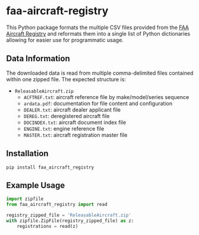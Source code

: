 # faa-aircraft-registry
This Python package formats the multiple CSV files provided from the [FAA Aircraft Registry](https://registry.faa.gov/aircraftinquiry/) and reformats them into a single list of Python dictionaries allowing for easier use for programmatic usage.

## Data Information
The downloaded data is read from multiple comma-delimited files contained within one zipped file. The expected structure is:
- `ReleasableAircraft.zip`
  - `ACFTREF.txt`: aircraft reference file by make/model/series sequence
  - `ardata.pdf`: documentation for file content and configuration
  - `DEALER.txt`: aircraft dealer applicant file
  - `DEREG.txt`: deregistered aircraft file
  - `DOCINDEX.txt`: aircraft document index file
  - `ENGINE.txt`: engine reference file
  - `MASTER.txt`: aircraft registration master file

## Installation
```
pip install faa_aircraft_registry
```

## Example Usage
```python
import zipfile
from faa_aircraft_registry import read

registry_zipped_file = 'ReleasableAircraft.zip'
with zipfile.ZipFile(registry_zipped_file) as z:
    registrations = read(z)
```
